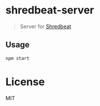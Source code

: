# shredbeat-server

> Server for [Shredbeat](https://github.com/miguelmota/shredbeat)

## Usage

```bash
npm start
```

# License

MIT
